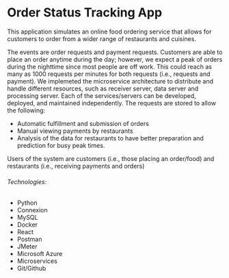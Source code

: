 # Order Status Tracking App
This application simulates an online food ordering service that allows for customers to order from a wider range of restaurants and cuisines.

The events are order requests and payment requests. Customers are able to place an order anytime during the day; however, we expect a peak of orders during the nighttime since most people are off work. This could reach as many as 1000 requests per minutes for both requests (i.e., requests and payment). We implemeted the microservice architecture to distribute and handle different resources, such as receiver server, data server and processing server. Each of the services/servers can be developed, deployed, and maintained independently.
The requests are stored to allow the following:
* Automatic fulfillment and submission of orders
* Manual viewing payments by restaurants
* Analysis of the data for restaurants to have better preparation and prediction for busy peak times. 

Users of the system are customers (i.e., those placing an order/food) and restaurants (i.e., receiving payments and orders)

###### Technologies:

- Python
- Connexion
- MySQL
- Docker
- React
- Postman
- JMeter
- Microsoft Azure
- Microservices
- Git/Github


